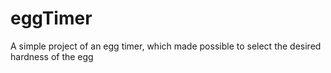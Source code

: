 # eggTimer
A simple project of an egg timer, which made possible to select the desired hardness of the egg
